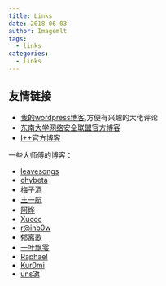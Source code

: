 ```yaml
---
title: Links
date: 2018-06-03
author: Imagemlt
tags: 
  - links
categories:
  - links
---
```


## 友情链接

- [我的wordpress博客](http://blog.imagemlt.xyz),方便有兴趣的大佬评论
- [东南大学网络安全联盟官方博客](https://susers.github.io)
- [I++官方博客](http://ippclub.org)

一些大师傅的博客：

- [leavesongs](https://www.leavesongs.com/)
- [chybeta](https://chybeta.github.io)
- [梅子酒](http://otakekumi.github.io/)
- [王一航](https://www.jianshu.com/u/bf30f18c872c)
- [阿烨](https://www.jianshu.com/u/121bf0f6b3d2)
- [Xuccc](http://xuccc.github.io/)
- [r@inb0w](http://rainbow541.top/)
- [郁离歌](http://yulige.top)
- [一叶飘零](http://skysec.top/)
- [Raphael](http://blog.r4phael.cn/)
- [Kur0mi](https://blog.kur0mi.top/)
- [uns3t](https://www.uns3t.cn/)

